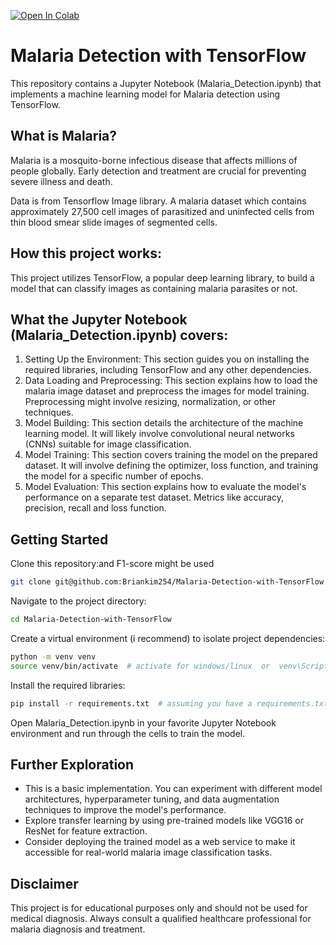 <a href="https://colab.research.google.com/github/Briankim254/Malaria-Detection-with-TensorFlow/blob/main/Malaria_Detection_with_TensorFlow.ipynb" target="_parent"><img src="https://colab.research.google.com/assets/colab-badge.svg" alt="Open In Colab"/></a>

# Malaria Detection with TensorFlow

This repository contains a Jupyter Notebook (Malaria_Detection.ipynb) that implements a machine learning model for Malaria detection using TensorFlow.

## What is Malaria?

Malaria is a mosquito-borne infectious disease that affects millions of people globally. Early detection and treatment are crucial for preventing severe illness and death.

Data is from Tensorflow Image library. A malaria dataset which contains approximately 27,500 cell images of parasitized and uninfected cells from thin blood smear slide images of segmented cells.

## How this project works:

This project utilizes TensorFlow, a popular deep learning library, to build a model that can classify images as containing malaria parasites or not.

## What the Jupyter Notebook (Malaria_Detection.ipynb) covers:

1. Setting Up the Environment: This section guides you on installing the required libraries, including TensorFlow and any other dependencies.
2. Data Loading and Preprocessing: This section explains how to load the malaria image dataset and preprocess the images for model training. Preprocessing might involve resizing, normalization, or other techniques.
3. Model Building: This section details the architecture of the machine learning model. It will likely involve convolutional neural networks (CNNs) suitable for image classification.
4. Model Training: This section covers training the model on the prepared dataset. It will involve defining the optimizer, loss function, and training the model for a specific number of epochs.
5. Model Evaluation: This section explains how to evaluate the model's performance on a separate test dataset. Metrics like accuracy, precision, recall and loss function.

## Getting Started

Clone this repository:and F1-score might be used

```bash
git clone git@github.com:Briankim254/Malaria-Detection-with-TensorFlow.git
```

Navigate to the project directory:

``` bash
cd Malaria-Detection-with-TensorFlow
```

Create a virtual environment (i recommend) to isolate project dependencies:

```Bash
python -m venv venv
source venv/bin/activate  # activate for windows/linux  or  venv\Scripts\activate.bat for windows
```

Install the required libraries:

```Bash
pip install -r requirements.txt  # assuming you have a requirements.txt file listing dependencies
```

Open Malaria_Detection.ipynb in your favorite Jupyter Notebook environment and run through the cells to train the model.


## Further Exploration

- This is a basic implementation. You can experiment with different model architectures, hyperparameter tuning, and data augmentation techniques to improve the model's performance.
- Explore transfer learning by using pre-trained models like VGG16 or ResNet for feature extraction.
- Consider deploying the trained model as a web service to make it accessible for real-world malaria image classification tasks.

## Disclaimer

This project is for educational purposes only and should not be used for medical diagnosis. Always consult a qualified healthcare professional for malaria diagnosis and treatment.
